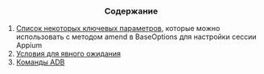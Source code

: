 
<h3 style="text-align: center;">
   Содержание
</h3>

1. [Cписок некоторых ключевых параметров](Appium2-session-param.md), которые можно использовать с методом amend в BaseOptions для настройки сессии Appium
2. [Условия для явного ожидания](Wait.md)
3. [Команды ADB](Command_ADB.md)
